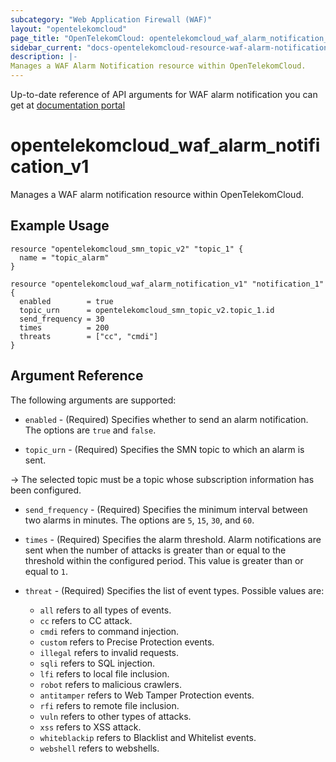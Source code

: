 ```yaml
---
subcategory: "Web Application Firewall (WAF)"
layout: "opentelekomcloud"
page_title: "OpenTelekomCloud: opentelekomcloud_waf_alarm_notification_v1"
sidebar_current: "docs-opentelekomcloud-resource-waf-alarm-notification-v1"
description: |-
Manages a WAF Alarm Notification resource within OpenTelekomCloud.
---
```


Up-to-date reference of API arguments for WAF alarm notification you can get at
[documentation portal](https://docs.otc.t-systems.com/web-application-firewall/api-ref/apis/alarm_notification)

# opentelekomcloud_waf_alarm_notification_v1

Manages a WAF alarm notification resource within OpenTelekomCloud.

## Example Usage

```hcl
resource "opentelekomcloud_smn_topic_v2" "topic_1" {
  name = "topic_alarm"
}

resource "opentelekomcloud_waf_alarm_notification_v1" "notification_1" {
  enabled        = true
  topic_urn      = opentelekomcloud_smn_topic_v2.topic_1.id
  send_frequency = 30
  times          = 200
  threats        = ["cc", "cmdi"]
}
```

## Argument Reference

The following arguments are supported:

* `enabled` - (Required) Specifies whether to send an alarm notification. The options are `true` and `false`.

* `topic_urn` - (Required) Specifies the SMN topic to which an alarm is sent.

-> The selected topic must be a topic whose subscription information has been configured.

* `send_frequency` - (Required) Specifies the minimum interval between two alarms in minutes.
  The options are `5`, `15`, `30`, and `60`.

* `times` - (Required) Specifies the alarm threshold. Alarm notifications are sent when the
  number of attacks is greater than or equal to the threshold within the configured period.
  This value is greater than or equal to `1`.

* `threat` - (Required) Specifies the list of event types. Possible values are:
  * `all` refers to all types of events.
  * `cc` refers to CC attack.
  * `cmdi` refers to command injection.
  * `custom` refers to Precise Protection events.
  * `illegal` refers to invalid requests.
  * `sqli` refers to SQL injection.
  * `lfi` refers to local file inclusion.
  * `robot` refers to malicious crawlers.
  * `antitamper` refers to Web Tamper Protection events.
  * `rfi` refers to remote file inclusion.
  * `vuln` refers to other types of attacks.
  * `xss` refers to XSS attack.
  * `whiteblackip` refers to Blacklist and Whitelist events.
  * `webshell` refers to webshells.
